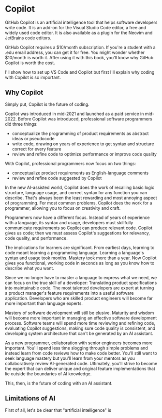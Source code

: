 # Copilot
GitHub Copilot is an artificial intelligence tool that helps software developers write code. It is an add-on for the Visual Studio Code editor, a free and widely used code editor. It is also available as a plugin for the Neovim and JetBrains code editors.

GitHub Copilot requires a $10/month subscription. If you're a student with a .edu email address, you can get it for free. You might wonder whether $10/month is worth it. After using it with this book, you'll know why GitHub Copilot is worth the cost.

I'll show how to set up VS Code and Copilot but first I'll explain why coding with Copilot is so important.

## Why Copilot
Simply put, Copilot is the future of coding.

Copilot was introduced in mid-2021 and launched as a paid service in mid-2022. Before Copilot was introduced, professional software programmers did three things:
- conceptualize the programming of product requirements as abstract ideas or pseudocode
- write code, drawing on years of experience to get syntax and structure correct for every feature
- review and refine code to optimize performance or improve code quality

With Copilot, professional programmers now focus on two things:
- conceptualize product requirements as English-language comments
- review and refine code suggested by Copilot

In the new AI-assisted world, Copilot does the work of recalling basic logic structure, language usage, and correct syntax for any function you can describe. That's always been the least rewarding and most annoying aspect of programming. For most common problems, Copilot does the work for a programmer, allowing you to focus on creativity and craft.

Programmers now have a different focus. Instead of years of experience with a language, its syntax and usage, developers must skillfully communicate requirements so Copilot can produce relevant code. Copilot gives us code; then we must assess Copilot's suggestions for relevancy, code quality, and performance.

The implications for learners are significant. From earliest days, learning to code meant learning a programming language. Learning a language's syntax and usage took months. Mastery took more than a year. Now Copilot gives you functional, working code in seconds as long as you know how to describe what you want.

Since we no longer have to master a language to express what we need, we can focus on the true skill of a developer: Translating product specifications into maintainable code. The most talented developers are expert at turning a product manager's feature requirements into a useful software application. Developers who are skilled product engineers will become far more important than language experts.

Mastery of software development will still be elusive. Maturity and wisdom will become more important in managing an effective software development process. Software teams will spend more time reviewing and refining code, evaluating Copilot suggestions, making sure code quality is consistent, and developing system architecture that can't be generated by an AI assistant.

As a new programmer, collaboration with senior engineers becomes more important. You'll spend less time slogging through simple problems and instead learn from code reviews how to make code better. You'll still want to seek language mastery but you'll learn from your mentors as you collaboratively review AI-generated code. Ultimately, you'll strive to become the expert that can deliver unique and original feature implementations that lie outside the boundaries of AI knowledge.

This, then, is the future of coding with an AI assistant.

## Limitations of AI
First of all, let's be clear that "artificial intelligence" is 